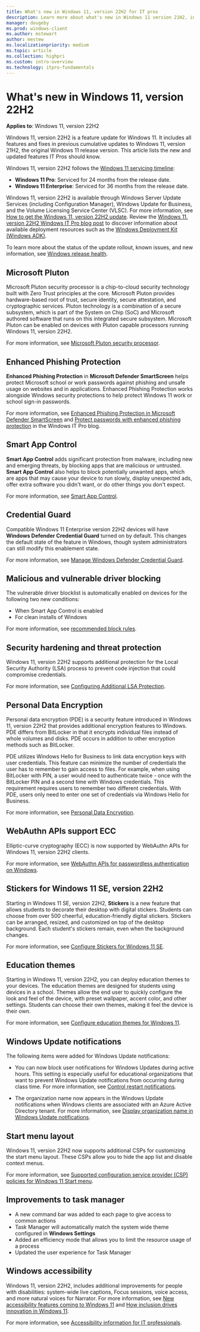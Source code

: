 ```yaml
---
title: What's new in Windows 11, version 22H2 for IT pros
description: Learn more about what's new in Windows 11 version 21H2, including servicing updates, Windows Subsystem for Linux, the latest CSPs, and more.
manager: dougeby
ms.prod: windows-client
ms.author: mstewart
author: mestew
ms.localizationpriority: medium
ms.topic: article
ms.collection: highpri
ms.custom: intro-overview
ms.technology: itpro-fundamentals
---
```


# What's new in Windows 11, version 22H2

**Applies to**: Windows 11, version 22H2
<!--6681501-->
Windows 11, version 22H2 is a feature update for Windows 11. It includes all features and fixes in previous cumulative updates to Windows 11, version 21H2, the original Windows 11 release version. This article lists the new and updated features IT Pros should know.

Windows 11, version 22H2 follows the [Windows 11 servicing timeline](/lifecycle/faq/windows#windows-11):

- **Windows 11 Pro**: Serviced for 24 months from the release date.
- **Windows 11 Enterprise**: Serviced for 36 months from the release date.

Windows 11, version 22H2 is available through Windows Server Update Services (including Configuration Manager), Windows Update for Business, and the Volume Licensing Service Center (VLSC). For more information, see [How to get the Windows 11, version 22H2 update](https://aka.ms/W11/how-to-get-22H2). Review the [Windows 11, version 22H2 Windows IT Pro blog post](https://aka.ms/new-in-22H2) to discover information about available deployment resources such as the [Windows Deployment Kit (Windows ADK)](/windows-hardware/get-started/adk-install).


To learn more about the status of the update rollout, known issues, and new information, see [Windows release health](/windows/release-health/).

## Microsoft Pluton
<!--6286417 -->
Microsoft Pluton security processor is a chip-to-cloud security technology built with Zero Trust principles at the core. Microsoft Pluton provides hardware-based root of trust, secure identity, secure attestation, and cryptographic services. Pluton technology is a combination of a secure subsystem, which is part of the System on Chip (SoC) and Microsoft authored software that runs on this integrated secure subsystem. Microsoft Pluton can be enabled on devices with Pluton capable processors running Windows 11, version 22H2.

For more information, see [Microsoft Pluton security processor](/windows/security/information-protection/pluton/microsoft-pluton-security-processor).

## Enhanced Phishing Protection
<!--6286059, 6063796-->
**Enhanced Phishing Protection** in **Microsoft Defender SmartScreen** helps protect Microsoft school or work passwords against phishing and unsafe usage on websites and in applications. Enhanced Phishing Protection works alongside Windows security protections to help protect Windows 11 work or school sign-in passwords.

For more information, see [Enhanced Phishing Protection in Microsoft Defender SmartScreen](/windows/security/threat-protection/microsoft-defender-smartscreen/phishing-protection-microsoft-defender-smartscreen) and [Protect passwords with enhanced phishing protection](https://aka.ms/EnhancedPhishingProtectionBlog) in the Windows IT Pro blog.

## Smart App Control
<!-- 6286281-->
**Smart App Control** adds significant protection from malware, including new and emerging threats, by blocking apps that are malicious or untrusted. **Smart App Control** also helps to block potentially unwanted apps, which are apps that may cause your device to run slowly, display unexpected ads, offer extra software you didn't want, or do other things you don't expect.

For more information, see [Smart App Control](/windows/security/threat-protection/windows-defender-application-control/windows-defender-application-control#wdac-and-smart-app-control).

## Credential Guard
<!--6289166-->
Compatible Windows 11 Enterprise version 22H2 devices will have **Windows Defender Credential Guard** turned on by default. This changes the default state of the feature in Windows, though system administrators can still modify this enablement state.

For more information, see [Manage Windows Defender Credential Guard](/windows/security/identity-protection/credential-guard/credential-guard-manage).

## Malicious and vulnerable driver blocking
<!--6286432-->
The vulnerable driver blocklist is automatically enabled on devices for the following two new conditions:
- When Smart App Control is enabled
- For clean installs of Windows

For more information, see [recommended block rules](/windows/security/threat-protection/windows-defender-application-control/microsoft-recommended-block-rules#microsoft-vulnerable-driver-blocklist).

## Security hardening and threat protection
<!--6289245-->
Windows 11, version 22H2 supports additional protection for the Local Security Authority (LSA) process to prevent code injection that could compromise credentials.

For more information, see [Configuring Additional LSA Protection](/windows-server/security/credentials-protection-and-management/configuring-additional-lsa-protection?toc=/windows/security/toc.json&bc=/windows/security/breadcrumb/toc.json).

## Personal Data Encryption
<!--5963468 -->
Personal data encryption (PDE) is a security feature introduced in Windows 11, version 22H2 that provides additional encryption features to Windows. PDE differs from BitLocker in that it encrypts individual files instead of whole volumes and disks. PDE occurs in addition to other encryption methods such as BitLocker.

PDE utilizes Windows Hello for Business to link data encryption keys with user credentials. This feature can minimize the number of credentials the user has to remember to gain access to files. For example, when using BitLocker with PIN, a user would need to authenticate twice - once with the BitLocker PIN and a second time with Windows credentials. This requirement requires users to remember two different credentials. With PDE, users only need to enter one set of credentials via Windows Hello for Business.

For more information, see [Personal Data Encryption](/windows/security/information-protection/personal-data-encryption/overview-pde).

## WebAuthn APIs support ECC
<!--6021798-->
Elliptic-curve cryptography (ECC) is now supported by WebAuthn APIs for Windows 11, version 22H2 clients.

For more information, see [WebAuthn APIs for passwordless authentication on Windows](/windows/security/identity-protection/hello-for-business/webauthn-apis).

## Stickers for Windows 11 SE, version 22H2
<!--6286248-->
Starting in Windows 11 SE, version 22H2, **Stickers** is a new feature that allows students to decorate their desktop with digital stickers. Students can choose from over 500 cheerful, education-friendly digital stickers. Stickers can be arranged, resized, and customized on top of the desktop background. Each student's stickers remain, even when the background changes.

For more information, see [Configure Stickers for Windows 11 SE](/education/windows/edu-stickers).

## Education themes
<!--6286248-->
Starting in Windows 11, version 22H2, you can deploy education themes to your devices. The education themes are designed for students using devices in a school. Themes allow the end user to quickly configure the look and feel of the device, with preset wallpaper, accent color, and other settings. Students can choose their own themes, making it feel the device is their own.

For more information, see [Configure education themes for Windows 11](/education/windows/edu-themes).

## Windows Update notifications
<!--6286260 -->

The following items were added for Windows Update notifications:

- You can now block user notifications for Windows Updates during active hours. This setting is especially useful for educational organizations that want to prevent Windows Update notifications from occurring during class time. For more information, see [Control restart notifications](/windows/deployment/update/waas-restart#control-restart-notifications).

- The organization name now appears in the Windows Update notifications when Windows clients are associated with an Azure Active Directory tenant. For more information, see [Display organization name in Windows Update notifications](/windows/deployment/update/waas-wu-settings#bkmk_display-name).

## Start menu layout
<!--6286095-->
Windows 11, version 22H2 now supports additional CSPs for customizing the start menu layout. These CSPs allow you to hide the app list and disable context menus.

For more information, see [Supported configuration service provider (CSP) policies for Windows 11 Start menu](/windows/configuration/supported-csp-start-menu-layout-windows#existing-windows-csp-policies-that-windows-11-supports).

## Improvements to task manager
<!--6294316-->
- A new command bar was added to each page to give access to common actions
- Task Manager will automatically match the system wide theme configured in **Windows Settings**
- Added an efficiency mode that allows you to limit the resource usage of a process
- Updated the user experience for Task Manager

## Windows accessibility
<!--6294246 -->
Windows 11, version 22H2, includes additional improvements for people with disabilities: system-wide live captions, Focus sessions, voice access, and more natural voices for Narrator. For more information, see [New accessibility features coming to Windows 11](https://blogs.windows.com/windowsexperience/2022/05/10/new-accessibility-features-coming-to-windows-11/) and [How inclusion drives innovation in Windows 11](https://blogs.windows.com/windowsexperience/?p=177554).

For more information, see [Accessibility information for IT professionals](/windows/configuration/windows-10-accessibility-for-itpros).
